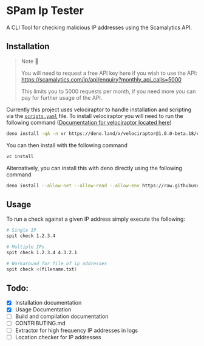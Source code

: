 # SPam Ip Tester

A CLI Tool for checking malicious IP addresses using the Scamalytics API.

## Installation

> Note 📓
> 
> You will need to request a free API key here if you wish to use the API:
> https://scamalytics.com/ip/api/enquiry?monthly_api_calls=5000
>
> This limits you to 5000 requests per month, if you need more you can pay for further usage of the API.

Currently this project uses velociraptor to handle installation and scripting via the [`scripts.yaml`](./scripts.yaml)
file. To install velociraptor you will need to run the following command ([Documentation for velociraptor located
here](https://github.com/jurassiscripts/velociraptor#install)) 

```sh
deno install -qA -n vr https://deno.land/x/velociraptor@1.0.0-beta.18/cli.ts
```

You can then install with the following command

```sh
vc install
```

Alternatively, you can install this with deno directly using the following command

```sh
deno install --allow-net --allow-read --allow-env https://raw.githubusercontent.com/jordangarrison/spit/main/spit.ts
```

## Usage

To run a check against a given IP address simply execute the following:

```sh
# Single IP
spit check 1.2.3.4

# Multiple IPs
spit check 1.2.3.4 4.3.2.1

# Workaround for file of ip addresses
spit check <(filename.txt)
```

## Todo:

- [x] Installation documentation
- [x] Usage Documentation
- [ ] Build and compilation documentation
- [ ] CONTRIBUTING.md
- [ ] Extractor for high frequency IP addresses in logs
- [ ] Location checker for IP addresses